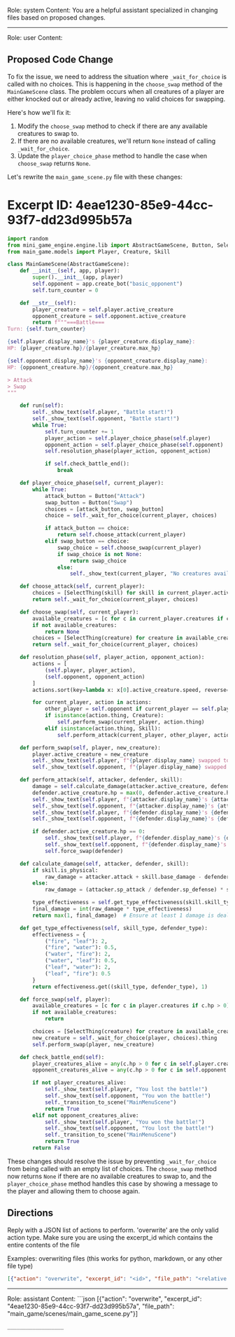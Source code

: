 Role: system
Content: You are a helpful assistant specialized in changing files based on proposed changes.
__________________
Role: user
Content: 
## Proposed Code Change
To fix the issue, we need to address the situation where `_wait_for_choice` is called with no choices. This is happening in the `choose_swap` method of the `MainGameScene` class. The problem occurs when all creatures of a player are either knocked out or already active, leaving no valid choices for swapping.

Here's how we'll fix it:

1. Modify the `choose_swap` method to check if there are any available creatures to swap to.
2. If there are no available creatures, we'll return `None` instead of calling `_wait_for_choice`.
3. Update the `player_choice_phase` method to handle the case when `choose_swap` returns `None`.

Let's rewrite the `main_game_scene.py` file with these changes:

# Excerpt ID: 4eae1230-85e9-44cc-93f7-dd23d995b57a
```python main_game/scenes/main_game_scene.py
import random
from mini_game_engine.engine.lib import AbstractGameScene, Button, SelectThing
from main_game.models import Player, Creature, Skill

class MainGameScene(AbstractGameScene):
    def __init__(self, app, player):
        super().__init__(app, player)
        self.opponent = app.create_bot("basic_opponent")
        self.turn_counter = 0

    def __str__(self):
        player_creature = self.player.active_creature
        opponent_creature = self.opponent.active_creature
        return f"""===Battle===
Turn: {self.turn_counter}

{self.player.display_name}'s {player_creature.display_name}:
HP: {player_creature.hp}/{player_creature.max_hp}

{self.opponent.display_name}'s {opponent_creature.display_name}:
HP: {opponent_creature.hp}/{opponent_creature.max_hp}

> Attack
> Swap
"""

    def run(self):
        self._show_text(self.player, "Battle start!")
        self._show_text(self.opponent, "Battle start!")
        while True:
            self.turn_counter += 1
            player_action = self.player_choice_phase(self.player)
            opponent_action = self.player_choice_phase(self.opponent)
            self.resolution_phase(player_action, opponent_action)

            if self.check_battle_end():
                break

    def player_choice_phase(self, current_player):
        while True:
            attack_button = Button("Attack")
            swap_button = Button("Swap")
            choices = [attack_button, swap_button]
            choice = self._wait_for_choice(current_player, choices)

            if attack_button == choice:
                return self.choose_attack(current_player)
            elif swap_button == choice:
                swap_choice = self.choose_swap(current_player)
                if swap_choice is not None:
                    return swap_choice
                else:
                    self._show_text(current_player, "No creatures available to swap!")

    def choose_attack(self, current_player):
        choices = [SelectThing(skill) for skill in current_player.active_creature.skills]
        return self._wait_for_choice(current_player, choices)

    def choose_swap(self, current_player):
        available_creatures = [c for c in current_player.creatures if c.hp > 0 and c != current_player.active_creature]
        if not available_creatures:
            return None
        choices = [SelectThing(creature) for creature in available_creatures]
        return self._wait_for_choice(current_player, choices)

    def resolution_phase(self, player_action, opponent_action):
        actions = [
            (self.player, player_action),
            (self.opponent, opponent_action)
        ]
        actions.sort(key=lambda x: x[0].active_creature.speed, reverse=True)

        for current_player, action in actions:
            other_player = self.opponent if current_player == self.player else self.player
            if isinstance(action.thing, Creature):
                self.perform_swap(current_player, action.thing)
            elif isinstance(action.thing, Skill):
                self.perform_attack(current_player, other_player, action.thing)

    def perform_swap(self, player, new_creature):
        player.active_creature = new_creature
        self._show_text(self.player, f"{player.display_name} swapped to {new_creature.display_name}!")
        self._show_text(self.opponent, f"{player.display_name} swapped to {new_creature.display_name}!")

    def perform_attack(self, attacker, defender, skill):
        damage = self.calculate_damage(attacker.active_creature, defender.active_creature, skill)
        defender.active_creature.hp = max(0, defender.active_creature.hp - damage)
        self._show_text(self.player, f"{attacker.display_name}'s {attacker.active_creature.display_name} used {skill.display_name}!")
        self._show_text(self.opponent, f"{attacker.display_name}'s {attacker.active_creature.display_name} used {skill.display_name}!")
        self._show_text(self.player, f"{defender.display_name}'s {defender.active_creature.display_name} took {damage} damage!")
        self._show_text(self.opponent, f"{defender.display_name}'s {defender.active_creature.display_name} took {damage} damage!")

        if defender.active_creature.hp == 0:
            self._show_text(self.player, f"{defender.display_name}'s {defender.active_creature.display_name} fainted!")
            self._show_text(self.opponent, f"{defender.display_name}'s {defender.active_creature.display_name} fainted!")
            self.force_swap(defender)

    def calculate_damage(self, attacker, defender, skill):
        if skill.is_physical:
            raw_damage = attacker.attack + skill.base_damage - defender.defense
        else:
            raw_damage = (attacker.sp_attack / defender.sp_defense) * skill.base_damage

        type_effectiveness = self.get_type_effectiveness(skill.skill_type, defender.creature_type)
        final_damage = int(raw_damage * type_effectiveness)
        return max(1, final_damage)  # Ensure at least 1 damage is dealt

    def get_type_effectiveness(self, skill_type, defender_type):
        effectiveness = {
            ("fire", "leaf"): 2,
            ("fire", "water"): 0.5,
            ("water", "fire"): 2,
            ("water", "leaf"): 0.5,
            ("leaf", "water"): 2,
            ("leaf", "fire"): 0.5
        }
        return effectiveness.get((skill_type, defender_type), 1)

    def force_swap(self, player):
        available_creatures = [c for c in player.creatures if c.hp > 0]
        if not available_creatures:
            return

        choices = [SelectThing(creature) for creature in available_creatures]
        new_creature = self._wait_for_choice(player, choices).thing
        self.perform_swap(player, new_creature)

    def check_battle_end(self):
        player_creatures_alive = any(c.hp > 0 for c in self.player.creatures)
        opponent_creatures_alive = any(c.hp > 0 for c in self.opponent.creatures)

        if not player_creatures_alive:
            self._show_text(self.player, "You lost the battle!")
            self._show_text(self.opponent, "You won the battle!")
            self._transition_to_scene("MainMenuScene")
            return True
        elif not opponent_creatures_alive:
            self._show_text(self.player, "You won the battle!")
            self._show_text(self.opponent, "You lost the battle!")
            self._transition_to_scene("MainMenuScene")
            return True
        return False
```

These changes should resolve the issue by preventing `_wait_for_choice` from being called with an empty list of choices. The `choose_swap` method now returns `None` if there are no available creatures to swap to, and the `player_choice_phase` method handles this case by showing a message to the player and allowing them to choose again.

## Directions
Reply with a JSON list of actions to perform. 'overwrite' are the only valid action type. 
Make sure you are using the excerpt_id which contains the entire contents of the file

Examples:
overwriting files (this works for python, markdown, or any other file type)
```json output_example1
[{"action": "overwrite", "excerpt_id": "<id>", "file_path": "<relative file path>"}]
```

__________________
Role: assistant
Content: ```json
[{"action": "overwrite", "excerpt_id": "4eae1230-85e9-44cc-93f7-dd23d995b57a", "file_path": "main_game/scenes/main_game_scene.py"}]
```
__________________
